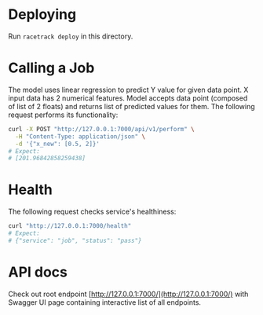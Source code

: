 # Deploying
Run `racetrack deploy` in this directory.

# Calling a Job
The model uses linear regression to predict Y value for given data point.
X input data has 2 numerical features. Model accepts data point (composed of list of 2 floats) and returns list of predicted values for them. 
The following request performs its functionality:
```bash
curl -X POST "http://127.0.0.1:7000/api/v1/perform" \
  -H "Content-Type: application/json" \
  -d '{"x_new": [0.5, 2]}'
# Expect:
# [201.96842858259438]
```

# Health
The following request checks service's healthiness:
```bash
curl "http://127.0.0.1:7000/health" 
# Expect:
# {"service": "job", "status": "pass"}
```

# API docs
Check out root endpoint [http://127.0.0.1:7000/](http://127.0.0.1:7000/) with Swagger UI page containing interactive list of all endpoints.
